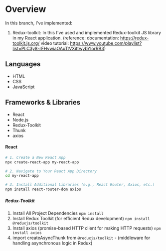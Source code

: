 # Overview

In this branch, I've implemented:

1. Redux-toolkit: In this I've used and implemented Redux-toolkit JS library in my React application.
   (reference: documentation: https://redux-toolkit.js.org/
   video tutorial: https://www.youtube.com/playlist?list=PLC3y8-rFHvwiaOAuTtVXittwybYIorRB3)

## Languages

- HTML
- CSS
- JavaScript

## Frameworks & Libraries

- React
- Node.js
- Redux-Toolkit
- Thunk
- axios

#### React

```bash
# 1. Create a New React App
npx create-react-app my-react-app

# 2. Navigate to Your React App Directory
cd my-react-app

# 3. Install Additional Libraries (e.g., React Router, Axios, etc.)
npm install react-router-dom axios
```

##### Redux-Toolkit

1. Install All Project Dependencies `npm install`
2. Install Redux Toolkit (for efficient Redux development) `npm install @reduxjs/toolkit`
3. Install axios (promise-based HTTP client for making HTTP requests) `npm install axios`
4. import createAsyncThunk from `@reduxjs/toolkit` - (middleware for handling asynchronous logic in Redux)
